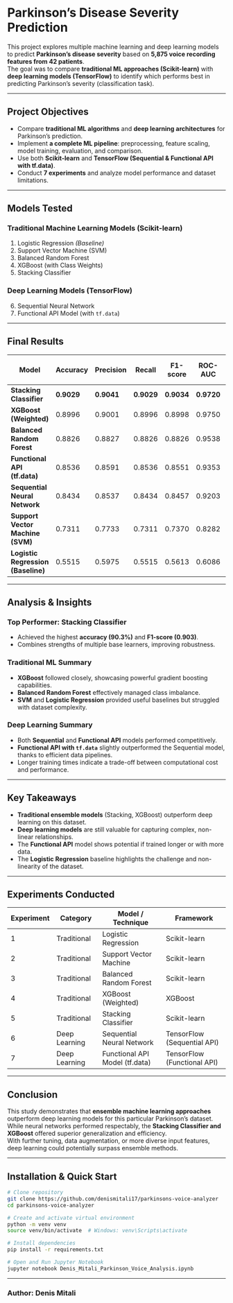 #  Parkinson’s Disease Severity Prediction

This project explores multiple machine learning and deep learning models to predict **Parkinson’s disease severity** based on **5,875 voice recording features from 42 patients**.  
The goal was to compare **traditional ML approaches (Scikit-learn)** with **deep learning models (TensorFlow)** to identify which performs best in predicting Parkinson’s severity (classification task).

---

##  Project Objectives

- Compare **traditional ML algorithms** and **deep learning architectures** for Parkinson’s prediction.  
- Implement **a complete ML pipeline**: preprocessing, feature scaling, model training, evaluation, and comparison.  
- Use both **Scikit-learn** and **TensorFlow (Sequential & Functional API with tf.data)**.  
- Conduct **7 experiments** and analyze model performance and dataset limitations.

---

##  Models Tested

### **Traditional Machine Learning Models (Scikit-learn)**
1. Logistic Regression *(Baseline)*
2. Support Vector Machine (SVM)
3. Balanced Random Forest
4. XGBoost (with Class Weights)
5. Stacking Classifier

### **Deep Learning Models (TensorFlow)**
6. Sequential Neural Network  
7. Functional API Model (with `tf.data`)

---

##  Final Results

| Model | Accuracy | Precision | Recall | F1-score | ROC-AUC | Training Time (s) |
|-------|-----------|------------|---------|-----------|----------|-------------------|
| **Stacking Classifier** | **0.9029** | **0.9041** | **0.9029** | **0.9034** | **0.9720** | 21.63 |
| **XGBoost (Weighted)** | 0.8996 | 0.9001 | 0.8996 | 0.8998 | 0.9750 | 0.47 |
| **Balanced Random Forest** | 0.8826 | 0.8827 | 0.8826 | 0.8826 | 0.9538 | 2.41 |
| **Functional API (tf.data)** | 0.8536 | 0.8591 | 0.8536 | 0.8551 | 0.9353 | 25.53 |
| **Sequential Neural Network** | 0.8434 | 0.8537 | 0.8434 | 0.8457 | 0.9203 | 21.64 |
| **Support Vector Machine (SVM)** | 0.7311 | 0.7733 | 0.7311 | 0.7370 | 0.8282 | 4.00 |
| **Logistic Regression (Baseline)** | 0.5515 | 0.5975 | 0.5515 | 0.5613 | 0.6086 | 0.08 |

---

##  Analysis & Insights

###  **Top Performer: Stacking Classifier**
- Achieved the highest **accuracy (90.3%)** and **F1-score (0.903)**.
- Combines strengths of multiple base learners, improving robustness.

###  **Traditional ML Summary**
- **XGBoost** followed closely, showcasing powerful gradient boosting capabilities.  
- **Balanced Random Forest** effectively managed class imbalance.  
- **SVM** and **Logistic Regression** provided useful baselines but struggled with dataset complexity.

###  **Deep Learning Summary**
- Both **Sequential** and **Functional API** models performed competitively.
- **Functional API with `tf.data`** slightly outperformed the Sequential model, thanks to efficient data pipelines.
- Longer training times indicate a trade-off between computational cost and performance.

---

##  Key Takeaways

- **Traditional ensemble models** (Stacking, XGBoost) outperform deep learning on this dataset.  
- **Deep learning models** are still valuable for capturing complex, non-linear relationships.
- The **Functional API** model shows potential if trained longer or with more data.
- The **Logistic Regression** baseline highlights the challenge and non-linearity of the dataset.

---

##  Experiments Conducted

| Experiment | Category | Model / Technique | Framework |
|-------------|------------|-------------------|------------|
| 1 | Traditional | Logistic Regression | Scikit-learn |
| 2 | Traditional | Support Vector Machine | Scikit-learn |
| 3 | Traditional | Balanced Random Forest | Scikit-learn |
| 4 | Traditional | XGBoost (Weighted) | XGBoost |
| 5 | Traditional | Stacking Classifier | Scikit-learn |
| 6 | Deep Learning | Sequential Neural Network | TensorFlow (Sequential API) |
| 7 | Deep Learning | Functional API Model (tf.data) | TensorFlow (Functional API) |

---

##  Conclusion

This study demonstrates that **ensemble machine learning approaches** outperform deep learning models for this particular Parkinson’s dataset.  
While neural networks performed respectably, the **Stacking Classifier and XGBoost** offered superior generalization and efficiency.  
With further tuning, data augmentation, or more diverse input features, deep learning could potentially surpass ensemble methods.

---

##  Installation & Quick Start

```bash
# Clone repository
git clone https://github.com/denismitali17/parkinsons-voice-analyzer
cd parkinsons-voice-analyzer

# Create and activate virtual environment
python -m venv venv
source venv/bin/activate  # Windows: venv\Scripts\activate

# Install dependencies
pip install -r requirements.txt

# Open and Run Jupyter Notebook
jupyter notebook Denis_Mitali_Parkinson_Voice_Analysis.ipynb

```

---

### Author: Denis Mitali